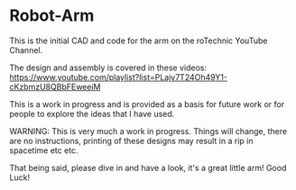# Robot-Arm

This is the initial CAD and code for the arm on the roTechnic YouTube Channel.

The design and assembly is covered in these videos: https://www.youtube.com/playlist?list=PLajy7T24Oh49Y1-cKzbmzU8QBbFEweeiM

This is a work in progress and is provided as a basis for future work or for people to explore the ideas that I have used.

WARNING: This is very much a work in progress. Things will change, there are no instructions, printing of these designs may result in a rip in spacetime etc etc.

That being said, please dive in and have a look, it's a great little arm! Good Luck!
